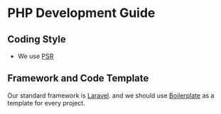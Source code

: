 # PHP Development Guide

## Coding Style

* We use [PSR](http://www.php-fig.org/psr/psr-2/)

## Framework and Code Template

Our standard framework is [Laravel](https://laravel.com/). and we should use [Boilerplate](https://github.com/takaaki-mizuno/laravel-boilerplate) as a template for every project.


